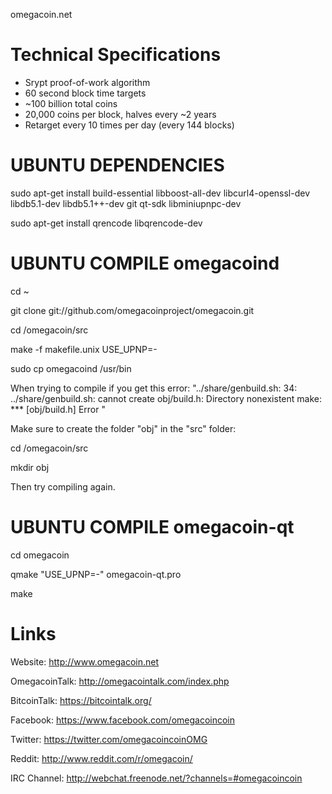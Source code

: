 

omegacoin.net



Technical Specifications
========================

 - Srypt proof-of-work algorithm
 - 60 second block time targets
 - ~100 billion total coins
 - 20,000 coins per block, halves every ~2 years
 - Retarget every 10 times per day (every 144 blocks)
 
UBUNTU DEPENDENCIES
===================
sudo apt-get install build-essential libboost-all-dev libcurl4-openssl-dev libdb5.1-dev libdb5.1++-dev git qt-sdk libminiupnpc-dev

sudo apt-get install qrencode libqrencode-dev 

UBUNTU COMPILE omegacoind
========================
cd ~

git clone git://github.com/omegacoinproject/omegacoin.git

cd /omegacoin/src

make -f makefile.unix USE_UPNP=-

sudo cp omegacoind /usr/bin


When trying to compile if you get this error: "../share/genbuild.sh: 34: ../share/genbuild.sh: cannot create obj/build.h: Directory nonexistent
make: *** [obj/build.h] Error "

Make sure to create the folder "obj" in the "src" folder:

cd /omegacoin/src

mkdir obj

Then try compiling again.


UBUNTU COMPILE omegacoin-qt
========================
cd omegacoin

qmake "USE_UPNP=-" omegacoin-qt.pro

make

Links
======

Website: http://www.omegacoin.net

OmegacoinTalk: http://omegacointalk.com/index.php

BitcoinTalk: https://bitcointalk.org/

Facebook: https://www.facebook.com/omegacoincoin

Twitter: https://twitter.com/omegacoincoinOMG

Reddit: http://www.reddit.com/r/omegacoin/

IRC Channel: http://webchat.freenode.net/?channels=#omegacoincoin



